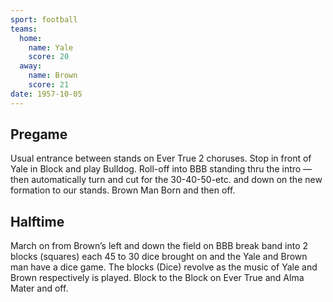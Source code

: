 ```yaml
---
sport: football
teams:
  home:
    name: Yale
    score: 20
  away:
    name: Brown
    score: 21
date: 1957-10-05
---
```


## Pregame

Usual entrance between stands on Ever True 2 choruses. Stop in front of Yale in Block and play Bulldog. Roll-off into BBB standing thru the intro — then automatically turn and cut for the 30-40-50-etc. and down on the new formation to our stands. Brown Man Born and then off.

## Halftime

March on from Brown’s left and down the field on BBB break band into 2 blocks (squares) each 45 to 30 dice brought on and the Yale and Brown man have a dice game. The blocks (Dice) revolve as the music of Yale and Brown respectively is played. Block to the Block on Ever True and Alma Mater and off.
